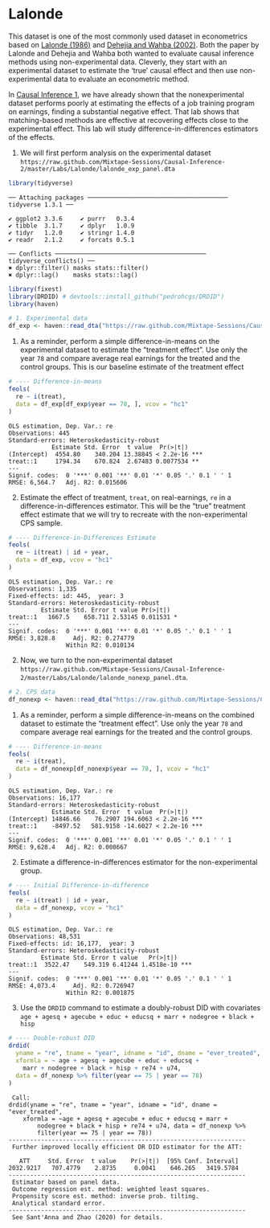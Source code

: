 
# Lalonde

This dataset is one of the most commonly used dataset in econometrics
based on [Lalonde
(1986)](https://econpapers.repec.org/article/aeaaecrev/v_3a76_3ay_3a1986_3ai_3a4_3ap_3a604-20.htm)
and [Dehejia and Wahba
(2002)](https://www.uh.edu/~adkugler/Dehejia&Wahba.pdf). Both the paper
by Lalonde and Dehejia and Wahba both wanted to evaluate causal
inference methods using non-experimental data. Cleverly, they start with
an experimental dataset to estimate the ‘true’ causal effect and then
use non-experimental data to evaluate an econometric method.

In [Causal Inference 1](github.com/Mixtape-Sessions/Causal-Inference-1),
we have already shown that the nonexperimental dataset performs poorly
at estimating the effects of a job training program on earnings, finding
a substantial negative effect. That lab shows that matching-based
methods are effective at recovering effects close to the experimental
effect. This lab will study difference-in-differences estimators of the
effects.

1.  We will first perform analysis on the experimental dataset
    `https://raw.github.com/Mixtape-Sessions/Causal-Inference-2/master/Labs/Lalonde/lalonde_exp_panel.dta`

``` r
library(tidyverse)
```

    ── Attaching packages ─────────────────────────────────────── tidyverse 1.3.1 ──

    ✔ ggplot2 3.3.6     ✔ purrr   0.3.4
    ✔ tibble  3.1.7     ✔ dplyr   1.0.9
    ✔ tidyr   1.2.0     ✔ stringr 1.4.0
    ✔ readr   2.1.2     ✔ forcats 0.5.1

    ── Conflicts ────────────────────────────────────────── tidyverse_conflicts() ──
    ✖ dplyr::filter() masks stats::filter()
    ✖ dplyr::lag()    masks stats::lag()

``` r
library(fixest)
library(DRDID) # devtools::install_github("pedrohcgs/DRDID")
library(haven)

# 1. Experimental data
df_exp <- haven::read_dta("https://raw.github.com/Mixtape-Sessions/Causal-Inference-2/master/Lab/Lalonde/lalonde_exp_panel.dta")
```

1.  As a reminder, perform a simple difference-in-means on the
    experimental dataset to estimate the “treatment effect”. Use only
    the year `78` and compare average real earnings for the treated and
    the control groups. This is our baseline estimate of the treatment
    effect

``` r
# ---- Difference-in-means
feols(
  re ~ i(treat),
  data = df_exp[df_exp$year == 78, ], vcov = "hc1"
)
```

    OLS estimation, Dep. Var.: re
    Observations: 445 
    Standard-errors: Heteroskedasticity-robust 
                Estimate Std. Error  t value  Pr(>|t|)    
    (Intercept)  4554.80    340.204 13.38845 < 2.2e-16 ***
    treat::1     1794.34    670.824  2.67483 0.0077534 ** 
    ---
    Signif. codes:  0 '***' 0.001 '**' 0.01 '*' 0.05 '.' 0.1 ' ' 1
    RMSE: 6,564.7   Adj. R2: 0.015606

2.  Estimate the effect of treatment, `treat`, on real-earnings, `re` in
    a difference-in-differences estimator. This will be the “true”
    treatment effect estimate that we will try to recreate with the
    non-experimental CPS sample.

``` r
# ---- Difference-in-Differences Estimate
feols(
  re ~ i(treat) | id + year, 
  data = df_exp, vcov = "hc1"
)
```

    OLS estimation, Dep. Var.: re
    Observations: 1,335 
    Fixed-effects: id: 445,  year: 3
    Standard-errors: Heteroskedasticity-robust 
             Estimate Std. Error t value Pr(>|t|)    
    treat::1   1667.5    658.711 2.53145 0.011531 *  
    ---
    Signif. codes:  0 '***' 0.001 '**' 0.01 '*' 0.05 '.' 0.1 ' ' 1
    RMSE: 3,828.8     Adj. R2: 0.274779
                    Within R2: 0.010134

2.  Now, we turn to the non-experimental dataset
    `https://raw.github.com/Mixtape-Sessions/Causal-Inference-2/master/Labs/Lalonde/lalonde_nonexp_panel.dta`.

``` r
# 2. CPS data
df_nonexp <- haven::read_dta("https://raw.github.com/Mixtape-Sessions/Causal-Inference-2/master/Lab/Lalonde/lalonde_nonexp_panel.dta")
```

1.  As a reminder, perform a simple difference-in-means on the combined
    dataset to estimate the “treatment effect”. Use only the year `78`
    and compare average real earnings for the treated and the control
    groups.

``` r
# ---- Difference-in-means
feols(
  re ~ i(treat),
  data = df_nonexp[df_nonexp$year == 78, ], vcov = "hc1"
)
```

    OLS estimation, Dep. Var.: re
    Observations: 16,177 
    Standard-errors: Heteroskedasticity-robust 
                Estimate Std. Error  t value  Pr(>|t|)    
    (Intercept) 14846.66    76.2907 194.6063 < 2.2e-16 ***
    treat::1    -8497.52   581.9158 -14.6027 < 2.2e-16 ***
    ---
    Signif. codes:  0 '***' 0.001 '**' 0.01 '*' 0.05 '.' 0.1 ' ' 1
    RMSE: 9,628.4   Adj. R2: 0.008667

2.  Estimate a difference-in-differences estimator for the
    non-experimental group.

``` r
# ---- Initial Difference-in-difference
feols(
  re ~ i(treat) | id + year, 
  data = df_nonexp, vcov = "hc1"
)
```

    OLS estimation, Dep. Var.: re
    Observations: 48,531 
    Fixed-effects: id: 16,177,  year: 3
    Standard-errors: Heteroskedasticity-robust 
             Estimate Std. Error t value   Pr(>|t|)    
    treat::1  3522.47    549.319 6.41244 1.4518e-10 ***
    ---
    Signif. codes:  0 '***' 0.001 '**' 0.01 '*' 0.05 '.' 0.1 ' ' 1
    RMSE: 4,073.4     Adj. R2: 0.726947
                    Within R2: 0.001875

3.  Use the `DRDID` command to estimate a doubly-robust DID with
    covariates
    `age + agesq + agecube + educ + educsq + marr + nodegree + black + hisp`

``` r
# ---- Double-robust DID
drdid(
  yname = "re", tname = "year", idname = "id", dname = "ever_treated", 
  xformla = ~ age + agesq + agecube + educ + educsq +
    marr + nodegree + black + hisp + re74 + u74,
  data = df_nonexp %>% filter(year == 75 | year == 78)
)
```

     Call:
    drdid(yname = "re", tname = "year", idname = "id", dname = "ever_treated", 
        xformla = ~age + agesq + agecube + educ + educsq + marr + 
            nodegree + black + hisp + re74 + u74, data = df_nonexp %>% 
            filter(year == 75 | year == 78))
    ------------------------------------------------------------------
     Further improved locally efficient DR DID estimator for the ATT:
     
       ATT     Std. Error  t value    Pr(>|t|)  [95% Conf. Interval] 
    2032.9217   707.4779    2.8735     0.0041    646.265   3419.5784 
    ------------------------------------------------------------------
     Estimator based on panel data.
     Outcome regression est. method: weighted least squares.
     Propensity score est. method: inverse prob. tilting.
     Analytical standard error.
    ------------------------------------------------------------------
     See Sant'Anna and Zhao (2020) for details.
